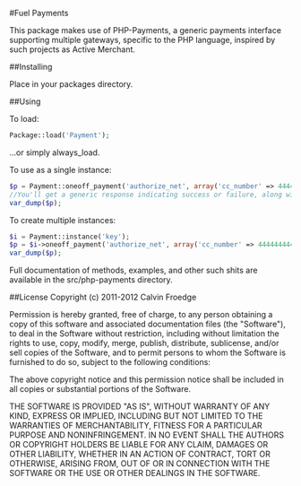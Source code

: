 #Fuel Payments

This package makes use of PHP-Payments, a generic payments interface supporting multiple gateways, specific to the PHP language, inspired by such projects as Active Merchant.

##Installing

Place in your packages directory.

##Using

To load:

```php
Package::load('Payment');
```
...or simply always_load.

To use as a single instance:

```php
$p = Payment::oneoff_payment('authorize_net', array('cc_number' => 4444444444444444, 'cc_code' => 432, 'amount' => 30.00));
//You'll get a generic response indicating success or failure, along with a message, error code and the raw response from the gateway
var_dump($p);
```

To create multiple instances:

```php
$i = Payment::instance('key');
$p = $i->oneoff_payment('authorize_net', array('cc_number' => 444444444444, 'cc_code' => 432, 'amount' => 30.00));
var_dump($p);
```
Full documentation of methods, examples, and other such shits are available in the src/php-payments directory.

##License
Copyright (c) 2011-2012 Calvin Froedge

Permission is hereby granted, free of charge, to any person obtaining a copy of this software and associated documentation files (the "Software"), to deal in the Software without restriction, including without limitation the rights to use, copy, modify, merge, publish, distribute, sublicense, and/or sell copies of the Software, and to permit persons to whom the Software is furnished to do so, subject to the following conditions:

The above copyright notice and this permission notice shall be included in all copies or substantial portions of the Software.

THE SOFTWARE IS PROVIDED "AS IS", WITHOUT WARRANTY OF ANY KIND, EXPRESS OR IMPLIED, INCLUDING BUT NOT LIMITED TO THE WARRANTIES OF MERCHANTABILITY, FITNESS FOR A PARTICULAR PURPOSE AND NONINFRINGEMENT. IN NO EVENT SHALL THE AUTHORS OR COPYRIGHT HOLDERS BE LIABLE FOR ANY CLAIM, DAMAGES OR OTHER LIABILITY, WHETHER IN AN ACTION OF CONTRACT, TORT OR OTHERWISE, ARISING FROM, OUT OF OR IN CONNECTION WITH THE SOFTWARE OR THE USE OR OTHER DEALINGS IN THE SOFTWARE.
